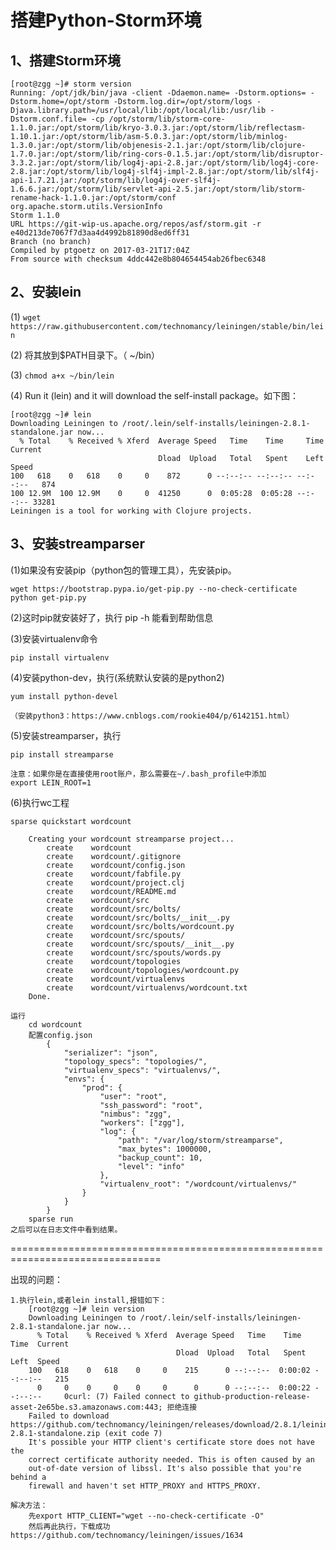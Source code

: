 # 搭建Python-Storm环境

## 1、搭建Storm环境

	[root@zgg ~]# storm version
	Running: /opt/jdk/bin/java -client -Ddaemon.name= -Dstorm.options= -Dstorm.home=/opt/storm -Dstorm.log.dir=/opt/storm/logs -Djava.library.path=/usr/local/lib:/opt/local/lib:/usr/lib -Dstorm.conf.file= -cp /opt/storm/lib/storm-core-1.1.0.jar:/opt/storm/lib/kryo-3.0.3.jar:/opt/storm/lib/reflectasm-1.10.1.jar:/opt/storm/lib/asm-5.0.3.jar:/opt/storm/lib/minlog-1.3.0.jar:/opt/storm/lib/objenesis-2.1.jar:/opt/storm/lib/clojure-1.7.0.jar:/opt/storm/lib/ring-cors-0.1.5.jar:/opt/storm/lib/disruptor-3.3.2.jar:/opt/storm/lib/log4j-api-2.8.jar:/opt/storm/lib/log4j-core-2.8.jar:/opt/storm/lib/log4j-slf4j-impl-2.8.jar:/opt/storm/lib/slf4j-api-1.7.21.jar:/opt/storm/lib/log4j-over-slf4j-1.6.6.jar:/opt/storm/lib/servlet-api-2.5.jar:/opt/storm/lib/storm-rename-hack-1.1.0.jar:/opt/storm/conf org.apache.storm.utils.VersionInfo
	Storm 1.1.0
	URL https://git-wip-us.apache.org/repos/asf/storm.git -r e40d213de7067f7d3aa4d4992b81890d8ed6ff31
	Branch (no branch)
	Compiled by ptgoetz on 2017-03-21T17:04Z
	From source with checksum 4ddc442e8b804654454ab26fbec6348

## 2、安装lein

(1)  `wget https://raw.githubusercontent.com/technomancy/leiningen/stable/bin/lein`

(2)  将其放到$PATH目录下。（ ~/bin）

(3)  `chmod a+x ~/bin/lein`

(4)  Run it (lein) and it will download the self-install package。如下图：

	[root@zgg ~]# lein
	Downloading Leiningen to /root/.lein/self-installs/leiningen-2.8.1-standalone.jar now...
	  % Total    % Received % Xferd  Average Speed   Time    Time     Time  Current
	                                 Dload  Upload   Total   Spent    Left  Speed
	100   618    0   618    0     0    872      0 --:--:-- --:--:-- --:--:--   874
	100 12.9M  100 12.9M    0     0  41250      0  0:05:28  0:05:28 --:--:-- 33281
	Leiningen is a tool for working with Clojure projects.

## 3、安装streamparser

(1)如果没有安装pip（python包的管理工具），先安装pip。

	wget https://bootstrap.pypa.io/get-pip.py --no-check-certificate
	python get-pip.py

(2)这时pip就安装好了，执行 pip -h 能看到帮助信息

(3)安装virtualenv命令

	pip install virtualenv

(4)安装python-dev，执行(系统默认安装的是python2)

	yum install python-devel

	（安装python3：https://www.cnblogs.com/rookie404/p/6142151.html）

(5)安装streamparser，执行

	pip install streamparse

	注意：如果你是在直接使用root账户，那么需要在~/.bash_profile中添加
	export LEIN_ROOT=1

(6)执行wc工程

	sparse quickstart wordcount

		Creating your wordcount streamparse project...
		    create    wordcount
		    create    wordcount/.gitignore
		    create    wordcount/config.json
		    create    wordcount/fabfile.py
		    create    wordcount/project.clj
		    create    wordcount/README.md
		    create    wordcount/src
		    create    wordcount/src/bolts/
		    create    wordcount/src/bolts/__init__.py
		    create    wordcount/src/bolts/wordcount.py
		    create    wordcount/src/spouts/
		    create    wordcount/src/spouts/__init__.py
		    create    wordcount/src/spouts/words.py
		    create    wordcount/topologies
		    create    wordcount/topologies/wordcount.py
		    create    wordcount/virtualenvs
		    create    wordcount/virtualenvs/wordcount.txt
		Done.

	运行
		cd wordcount
		配置config.json
			{
			    "serializer": "json",
			    "topology_specs": "topologies/",
			    "virtualenv_specs": "virtualenvs/",
			    "envs": {
			        "prod": {
			            "user": "root",
			            "ssh_password": "root",
			            "nimbus": "zgg",
			            "workers": ["zgg"],
			            "log": {
			                "path": "/var/log/storm/streamparse",
			                "max_bytes": 1000000,
			                "backup_count": 10,
			                "level": "info"
			            },
			            "virtualenv_root": "/wordcount/virtualenvs/"
			        }
			    }
			}
	  	sparse run
	之后可以在日志文件中看到结果。

================================================================================

出现的问题：

	1.执行lein,或者lein install,报错如下：
		[root@zgg ~]# lein version
		Downloading Leiningen to /root/.lein/self-installs/leiningen-2.8.1-standalone.jar now...
		  % Total    % Received % Xferd  Average Speed   Time    Time     Time  Current
		                                 Dload  Upload   Total   Spent    Left  Speed
		100   618    0   618    0     0    215      0 --:--:--  0:00:02 --:--:--   215
		  0     0    0     0    0     0      0      0 --:--:--  0:00:22 --:--:--     0curl: (7) Failed connect to github-production-release-asset-2e65be.s3.amazonaws.com:443; 拒绝连接
		Failed to download https://github.com/technomancy/leiningen/releases/download/2.8.1/leiningen-2.8.1-standalone.zip (exit code 7)
		It's possible your HTTP client's certificate store does not have the
		correct certificate authority needed. This is often caused by an
		out-of-date version of libssl. It's also possible that you're behind a
		firewall and haven't set HTTP_PROXY and HTTPS_PROXY.

	解决方法：
		先export HTTP_CLIENT="wget --no-check-certificate -O"
		然后再此执行，下载成功
	https://github.com/technomancy/leiningen/issues/1634
